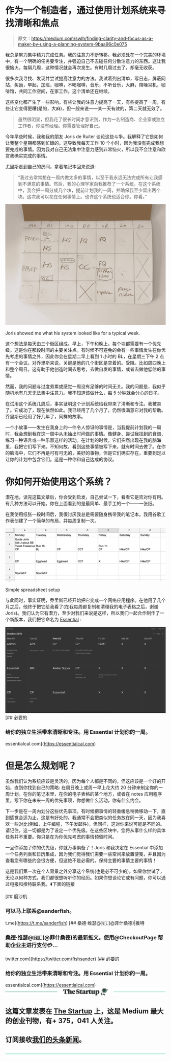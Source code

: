 # 作为一个制造者，通过使用计划系统来寻找清晰和焦点

> 原文：<https://medium.com/swlh/finding-clarity-and-focus-as-a-maker-by-using-a-planning-system-9baa96c0e075>

我总是努力集中精力完成任务。我的注意力不断转移。我必须处在一个完美的环境中，有一个明确的任务要专注，并强迫自己不去碰任何分散注意力的东西。这让我很恼火。每隔几周，这种情况就会再次发生。有时几周过去了，却毫无收获。

很多次我寻找、发现并尝试提高注意力的方法。我试着列出清单，写日志，屏蔽网站，奖励，早起，加班，咖啡，不喝咖啡，音乐，不听音乐，大麻，降噪耳机，咖啡馆，共同工作空间，在家工作。这个清单还在继续。

这些变化都产生了一些影响。有些让我的注意力提高了一天，有些提高了一周，有些让它变得更糟(是的，大麻)，但一般来说——某一天有效的，第二天就无效了。

> 虽然很明显，但我花了很长时间才意识到，作为一名制造商、企业家或独立工作者，你没有经理。你需要管理好自己。

今年早些时候，我和我的朋友 Joris de Ruiter 谈论这些斗争。我解释了它是如何让我整个星期都感到忙碌的。这导致我每天工作 10 个小时，因为我没有完成我想要完成的事情。因为我对自己无法集中注意力感到非常恼火，所以我不会注意和欣赏我确实完成的事情。

尤里斯走到自己的房间，拿着笔记本回来说道:

> “我过去常常想在一周内做太多的事情，以至于我永远无法完成所有让我感到不满意的事情。然后，我的心理学家向我推荐了一个系统，在这个系统中，我会把一周分成几个块，提前计划我的一周，并确保我至少留出两个块。这次我可以花在任何事情上。也许这个系统也适合你。你看。”

![](img/d835a518a7d5813cab31e40f358726d3.png)

Joris showed me what his system looked like for a typical week.

这个想法是每天由三个街区组成。早上，下午和晚上。每个块都需要有一个优先级。这是你在那段时间的主要关注点。有时候不可避免的会有一些事情发生在你优先考虑的事情之外，因此你会在星期二早上看到 1 小时的 BL，在星期三下午 2 点有一个会议。对乔里斯来说，关键是他的几个街区是空着的。受阻。比如周四晚上和整个周日。这有助于他创造时间去思考，去做自发的事情，或者去做他低估的事情。

然而，我的问题与过度劳累或感觉一周没有足够的时间无关。我的问题是，我似乎随机地有几天无法集中注意力。我不知道该做什么，每 5 分钟就会分心的日子。

在试用这个系统几周后，事实证明这个计划系统给我带来了清晰和专注。我被卖了。它成功了，现在依然如此。我已经用了几个月了，仍然很满意它对我的帮助。乔里斯已经用了好几年了，同样的故事。

一个小故事——发生在我身上的一件令人惊讶的事情是，当我提前计划我的一周时，我会想到我在这一周中从未抽出时间做的事情。像健身、尝试我找到的食谱、练习一种语言或一种乐器这样的活动。在计划的时候，它们突然出现在我的脑海里，我把它们写下来。不知何故，看到这些事情被写下来，就有时间去做了。在你的脑海中，它们不再是可有可无的，美好的事物，但是它们确实存在，重要到足以让你的计划中包含它们。这是一种你和自己达成的协议。

# 你如何开始使用这个系统？

潜在地，读完这篇文章后，你会受到启发，自己尝试一下，看看它是否对你有用。有几种方法可以开始。你在上面看到的是最简单、最手工的一个——一张纸。

在我使用纸张一段时间后，我很讨厌我总是需要随身携带我的笔记本。我用谷歌工作表创建了一个简单的布局，并每周复制一次。

![](img/d2b918ea38d0f1eba59f867d2c3adf87.png)

Simple spreadsheet setup

与此同时，事实证明，乔里斯已经开始把它变成一个网络应用程序。在他用了几个月之后，他终于把它给我看了(在我每周都复制和清理我的电子表格之后，谢谢 Joris)。我们认为它有潜力，至少对我们来说是这样，所以我们一起合作制作了一个新版本，我们把它命名为 [Essential](https://essentialcal.com/) :

![](img/dc090223e14120b92caba6d25c8c7e73.png)[](https://essentialcal.com) [## 必要的

### 给你的独立生活带来清晰和专注。用 Essential 计划你的一周。

essentialcal.com](https://essentialcal.com) 

# 但是怎么规划呢？

虽然我们认为系统应该是灵活的，因为每个人都是不同的，但这应该是一个好的开始，直到你找到自己的策略:
在周日晚上或周一早上花大约 20 分钟来制定你的一周计划。在你的笔记本里，在你的电子表格的某个地方，或者在 notes 应用程序里，写下你在未来一周的优先事项，你想做什么活动，你有什么约会。

下一步是在一周内划分这些优先事项。有时候把事情的轻重缓急稍微移动一下，直到感觉合适为止，这是有好处的。我通常不会把类似的任务放在同一天，因为我喜欢一些对比(例如，上午编程，下午发邮件)，但同样，这对你来说可能是不同的。请记住，这一切都是为了设定一个优先级。在这些区块中，您将从事什么样的具体任务并不重要。你只是在为你优先考虑的事情预留时间。

一旦你添加了你的优先级，你就万事俱备了！Joris 和我决定在 Essential 中添加一个任务列表和日历集成，因为我们觉得我们需要一些空间来放置便笺，并且因为查看您有哪些约会很方便，但这绝不是必需的。保持主要的事情主要的事情！

这是我们第一次在个人背景之外分享这个系统(也是必不可少的)。如果你尝试了，无论以何种方式，我们都很想听听你的经历。如果你想谈论它或有问题，你可以通过电报和推特联系我。⬇️下面的链接

[](https://t.me/sanderfish) [## 磨沙机

### 可以马上联系@sanderfish。

t.me](https://t.me/sanderfish) [](https://twitter.com/fishsander) [## 桑德·维瑟@🇳🇱(@菲什桑德)|推特

### 桑德·维瑟@🇳🇱(@菲什桑德)的最新推文。使用@CheckoutPage 帮助企业主进行支付💳…

twitter.com](https://twitter.com/fishsander) [](https://essentialcal.com) [## 必要的

### 给你的独立生活带来清晰和专注。用 Essential 计划你的一周。

essentialcal.com](https://essentialcal.com) [![](img/308a8d84fb9b2fab43d66c117fcc4bb4.png)](https://medium.com/swlh)

## 这篇文章发表在 [The Startup](https://medium.com/swlh) 上，这是 Medium 最大的创业刊物，有+ 375，041 人关注。

## 订阅接收[我们的头条新闻](http://growthsupply.com/the-startup-newsletter/)。

[![](img/b0164736ea17a63403e660de5dedf91a.png)](https://medium.com/swlh)